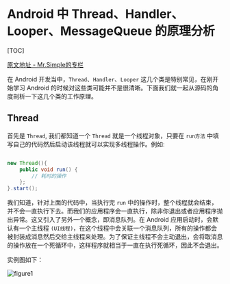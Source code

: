 # Android 中 Thread、Handler、Looper、MessageQueue 的原理分析

[TOC]

[原文地址 - Mr.Simple的专栏](https://blog.csdn.net/bboyfeiyu/article/details/38555547)

在 Android 开发当中，`Thread`、`Handler`、`Looper` 这几个类是特别常见，在刚开始学习 Android 的时候对这些类可能并不是很清晰。下面我们就一起从源码的角度剖析一下这几个类的工作原理。

## Thread

首先是 `Thread`, 我们都知道一个 `Thread` 就是一个线程对象，只要在 `run方法` 中填写自己的代码然后启动该线程就可以实现多线程操作。例如:

```java

new Thread(){
    public void run() {
        // 耗时的操作
    };
}.start();

```

我们知道，针对上面的代码中，当执行完 `run` 中的操作时，整个线程就会结束，并不会一直执行下去。而我们的应用程序会一直执行，除非你退出或者应用程序抛出异常。这又引入了另外一个概念，即消息队列。在 Android 应用启动时，会默认有一个主线程 `(UI线程)`，在这个线程中会关联一个消息队列，所有的操作都会被封装成消息然后交给主线程来处理。为了保证主线程不会主动退出，会将取消息的操作放在一个死循环中，这样程序就相当于一直在执行死循环，因此不会退出。

实例图如下：

![figure1](./Figures/6/figure1.png)